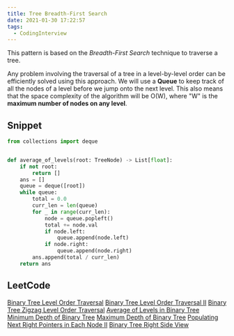 ```yaml
---
title: Tree Breadth-First Search
date: 2021-01-30 17:22:57
tags:
  - CodingInterview
---
```

This pattern is based on the _Breadth-First Search_ technique to traverse a tree.

Any problem involving the traversal of a tree in a level-by-level order can be efficiently solved using this approach. We will use a **Queue** to keep track of all the nodes of a level before we jump onto the next level. This also means that the space complexity of the algorithm will be O(W), where "W" is the **maximum number of nodes on any level**.

## Snippet
```python
from collections import deque


def average_of_levels(root: TreeNode) -> List[float]:
    if not root:
        return []
    ans = []
    queue = deque([root])
    while queue:
        total = 0.0
        curr_len = len(queue)
        for _ in range(curr_len):
            node = queue.popleft()
            total += node.val
            if node.left:
                queue.append(node.left)
            if node.right:
                queue.append(node.right)
        ans.append(total / curr_len)
    return ans
```

## LeetCode
[Binary Tree Level Order Traversal](https://leetcode.com/problems/binary-tree-level-order-traversal/)
[Binary Tree Level Order Traversal II](https://leetcode.com/problems/binary-tree-level-order-traversal-ii/)
[Binary Tree Zigzag Level Order Traversal](https://leetcode.com/problems/binary-tree-zigzag-level-order-traversal/)
[Average of Levels in Binary Tree](https://leetcode.com/problems/average-of-levels-in-binary-tree/)
[Minimum Depth of Binary Tree](https://leetcode.com/problems/minimum-depth-of-binary-tree/)
[Maximum Depth of Binary Tree](https://leetcode.com/problems/maximum-depth-of-binary-tree/)
[Populating Next Right Pointers in Each Node II](https://leetcode.com/problems/populating-next-right-pointers-in-each-node-ii/)
[Binary Tree Right Side View](https://leetcode.com/problems/binary-tree-right-side-view/)

